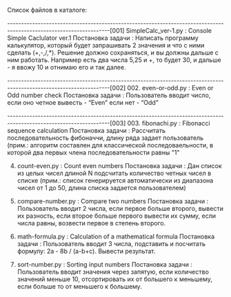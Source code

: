 Список файлов в каталоге:

-------------------------------------------------------------------------------------------------------------------[001]
SimpleCalc_ver-1.py		: Console Simple Caclulator ver.1
Постановка задачи		: Написать программу калькулятор, который будет запрашивать 2 значения и что с ними сделать
						  (+,-,/,*). Решение должно сохраняться, и вы должны дальше с ним работать. Например есть два
						  числа 5,25 и +, то будет 30, и дальше - я ввожу 10 и отнимаю его и так далее.

-------------------------------------------------------------------------------------------------------------------[002]
002. even-or-odd.py	: Even or Odd number check
Постановка задачи	: Пользователь вводит число, если оно четное вывесть - “Even” если нет - “Odd”

-------------------------------------------------------------------------------------------------------------------[003]
003. fibonachi.py	: Fibonacci sequence calculation
Постановка задачи	: Рассчитать последовательность фибоначчи, длину ряда задает пользователь (прим.: алгоритм составлен
					  для классической последоваельности, в которой два первых члена последовательности равны "1"

004. count-even.py	: Count even numbers
Постановка задачи	: Дан список из целых чисел длиной N подсчитать количество четных чисел в списке (прим.: список
					  генерируется автоматически из диапазона чисел от 1 до 50, длина списка задается пользователем)

005. compare-number.py	: Compare two numbers
Постановка задачи	: Пользователь вводит 2 числа, если первое больше второго, вывести их разность, если второе больше
					  первого вывести их сумму, если числа равны, возвести первое в степень второго.

006. math-formula.py : Calculation of a mathematical formula
Постановка задачи   : Пользователь вводит 3 числа, подставить и посчитать формулу: 2a - 8b / (a-b+c). Вывести результат.

007. sort-number.py	: Sorting input numbers
Постановка задачи   : Пользователь вводит значения через запятую, если количество значений меньше 10, отсортировать их
					  от большего к меньшему, если больше то от меньшего к большему.